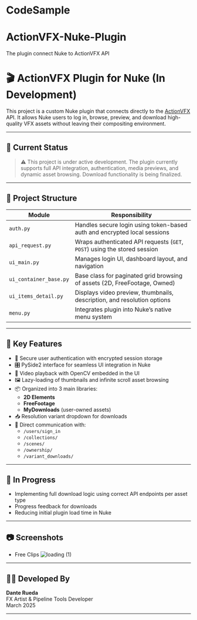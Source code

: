 # CodeSample

# ActionVFX-Nuke-Plugin
The plugin connect Nuke to ActionVFX API

# 🎬 ActionVFX Plugin for Nuke (In Development)

This project is a custom Nuke plugin that connects directly to the [ActionVFX](https://www.actionvfx.com/) API. It allows Nuke users to log in, browse, preview, and download high-quality VFX assets without leaving their compositing environment.

---

## 🔧 Current Status

> ⚠️ This project is under active development. The plugin currently supports full API integration, authentication, media previews, and dynamic asset browsing. Download functionality is being finalized.

---

## 📁 Project Structure

| Module | Responsibility |
|--------|----------------|
| `auth.py` | Handles secure login using token-based auth and encrypted local sessions |
| `api_request.py` | Wraps authenticated API requests (`GET`, `POST`) using the stored session |
| `ui_main.py` | Manages login UI, dashboard layout, and navigation |
| `ui_container_base.py` | Base class for paginated grid browsing of assets (2D, FreeFootage, Owned) |
| `ui_items_detail.py` | Displays video preview, thumbnails, description, and resolution options |
| `menu.py` | Integrates plugin into Nuke’s native menu system |

---

## 🧩 Key Features

- 🔐 Secure user authentication with encrypted session storage
- 🎛 PySide2 interface for seamless UI integration in Nuke
- 🎥 Video playback with OpenCV embedded in the UI
- 🖼 Lazy-loading of thumbnails and infinite scroll asset browsing
- 📦 Organized into 3 main libraries:
  - **2D Elements**
  - **FreeFootage**
  - **MyDownloads** (user-owned assets)
- 📥 Resolution variant dropdown for downloads
- 🔌 Direct communication with:
  - `/users/sign_in`
  - `/collections/`
  - `/scenes/`
  - `/ownership/`
  - `/variant_downloads/`

---

## 🚧 In Progress

- Implementing full download logic using correct API endpoints per asset type
- Progress feedback for downloads
- Reducing initial plugin load time in Nuke

---

## 📷 Screenshots




- Free Clips
![loading (1)](https://github.com/user-attachments/assets/0b2090ae-6c8f-48f1-acd3-735b3fa24c53)




---

## 🧑‍💻 Developed By

**Dante Rueda**  
FX Artist & Pipeline Tools Developer  
March 2025

---
